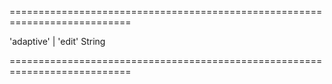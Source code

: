 ===========================================================================
<!--acceptValues-->'adaptive' | 'edit'<!--/acceptValues-->
<!--type-->String<!--/type-->
===========================================================================

<!--shortDescription-->

<!--/shortDescription-->

<!--fullDescription-->

<!--/fullDescription-->